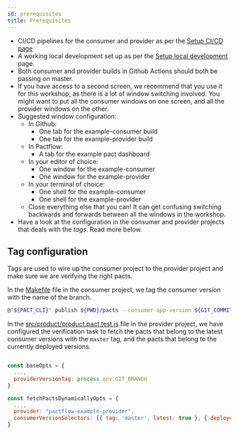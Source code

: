 ```yaml
---
id: prerequisites
title: Prerequisites
---
```


* CI/CD pipelines for the consumer and provider as per the [Setup CI/CD page](/docs/workshops/ci-cd/set-up-ci)
* A working local development set up as per the [Setup local development](/docs/workshops/ci-cd/set-up-local-development) page.
* Both consumer and provider builds in Github Actions should both be passing on master.
* If you have access to a second screen, we recommend that you use it for this workshop, as there is a lot of window switching involved. You might want to put all the consumer windows on one screen, and all the provider windows on the other.
* Suggested window configuration:
    * In Github:
        * One tab for the example-consumer build
        * One tab for the example-provider build
    * In Pactflow:
        * A tab for the example pact dashboard
    * In your editor of choice:
        * One window for the example-consumer
        * One window for the example-provider
    * In your terminal of choice:
        * One shell for the example-consumer
        * One shell for the example-provider
    * Close everything else that you can! It can get confusing switching backwards and forwards between all the windows in the workshop.
* Have a look at the configuration in the consumer and provider projects that deals with the *tags*. Read more below.

## Tag configuration

Tags are used to wire up the consumer project to the provider project and make sure we are verifying the right pacts.

In the [Makefile](https://github.com/pactflow/example-consumer/blob/master/Makefile) file in the consumer project, we tag the consumer version with the name of the branch.

```sh
@"${PACT_CLI}" publish ${PWD}/pacts --consumer-app-version ${GIT_COMMIT} --tag ${GIT_BRANCH}
```

In the [src/product/product.pact.test.js](https://github.com/pactflow/example-provider/blob/master/src/product/product.pact.test.js) file in the provider project, we have configured the verification task to fetch the pacts that belong to the latest consumer versions with the `master` tag, and the pacts that belong to the currently deployed versions.

```js

const baseOpts = {
  ...,
  providerVersionTag: process.env.GIT_BRANCH
}

const fetchPactsDynamicallyOpts = {
  ...,
  provider: "pactflow-example-provider",
  consumerVersionSelectors: [{ tag: 'master', latest: true }, { deployed: true } ],
}
```

[travis-ci]: https://travis-ci.com
